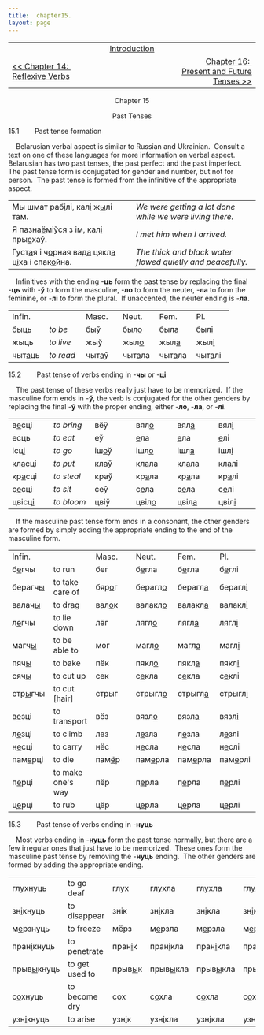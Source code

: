 ```yaml
---
title:  chapter15. 
layout: page
---
```



<table>
<colgroup>
<col style="width: 33%" />
<col style="width: 33%" />
<col style="width: 33%" />
</colgroup>
<tbody>
<tr class="odd">
<td><br />
</td>
<td style="text-align: center;"><a href="introduction.html">Introduction</a><br />
</td>
<td style="text-align: right;"><br />
</td>
</tr>
<tr class="even">
<td><a href="chapter14.html">&lt;&lt; Chapter 14:  Reflexive Verbs</a><br />
</td>
<td style="text-align: center;"><br />
</td>
<td style="text-align: right;"><a href="chapter16.html">Chapter 16:  Present and Future Tenses &gt;&gt;</a><br />
</td>
</tr>
</tbody>
</table>

  
  

<div style="text-align: center;">

Chapter 15  
  
Past Tenses  

</div>

  
15.1        Past tense formation  
  
    Belarusian verbal aspect is similar to Russian and Ukrainian. 
Consult a text on one of these languages for more information on verbal
aspect.  Belarusian has two past tenses, the past perfect and the past
imperfect.  The past tense form is conjugated for gender and number, but
not for person.  The past tense is formed from the infinitive of the
appropriate aspect.  
  

<table>
<colgroup>
<col style="width: 50%" />
<col style="width: 50%" />
</colgroup>
<tbody>
<tr class="odd">
<td>Мы шмат раб<span style="text-decoration: underline;">і</span>лі, кал<span style="text-decoration: underline;">і</span> ж<span style="text-decoration: underline;">ы</span>лі там.<br />
</td>
<td><span style="font-style: italic;">We were getting a lot done while we were living there.</span><br />
</td>
</tr>
<tr class="even">
<td>Я пазна<span style="text-decoration: underline;">ё</span>міўся з ім, кал<span style="text-decoration: underline;">і</span> пры<span style="text-decoration: underline;">е</span>хаў.<br />
</td>
<td><span style="font-style: italic;">I met him when I arrived.</span><br />
</td>
</tr>
<tr class="odd">
<td>Густ<span style="text-decoration: underline;">а</span>я і ч<span style="text-decoration: underline;">о</span>рная вад<span style="text-decoration: underline;">а</span> цякл<span style="text-decoration: underline;">а</span> ц<span style="text-decoration: underline;">і</span>ха і спак<span style="text-decoration: underline;">о</span>йна.<br />
</td>
<td><span style="font-style: italic;">The thick and black water flowed quietly and peacefully.</span><br />
</td>
</tr>
</tbody>
</table>

  
  
    Infinitives with the ending
-<span style="font-weight: bold;">ць</span> form the past tense by
replacing the final -<span style="font-weight: bold;">ць</span> with
-<span style="font-weight: bold;">ў</span> to form the masculine,
-<span style="font-weight: bold;">ло</span> to form the neuter,
-<span style="font-weight: bold;">ла</span> to form the feminine, or
-<span style="font-weight: bold;">лі</span> to form the plural.  If
unaccented, the neuter ending is
-<span style="font-weight: bold;">ла</span>.  
  

<table style="width:100%;">
<colgroup>
<col style="width: 16%" />
<col style="width: 16%" />
<col style="width: 16%" />
<col style="width: 16%" />
<col style="width: 16%" />
<col style="width: 16%" />
</colgroup>
<tbody>
<tr class="odd">
<td>Infin.<br />
</td>
<td><br />
</td>
<td>Masc.<br />
</td>
<td>Neut.<br />
</td>
<td>Fem.<br />
</td>
<td>Pl.<br />
</td>
</tr>
<tr class="even">
<td>быць<br />
</td>
<td><span style="font-style: italic;">to be</span><br />
</td>
<td>быў<br />
</td>
<td>был<span style="text-decoration: underline;">о</span><br />
</td>
<td>был<span style="text-decoration: underline;">а</span><br />
</td>
<td>был<span style="text-decoration: underline;">і</span><br />
</td>
</tr>
<tr class="odd">
<td>жыць<br />
</td>
<td><span style="font-style: italic;">to live</span><br />
</td>
<td>жыў<br />
</td>
<td>жыл<span style="text-decoration: underline;">о</span><br />
</td>
<td>жыл<span style="text-decoration: underline;">а</span><br />
</td>
<td>жыл<span style="text-decoration: underline;">і</span><br />
</td>
</tr>
<tr class="even">
<td>чыт<span style="text-decoration: underline;">а</span>ць<br />
</td>
<td><span style="font-style: italic;">to read</span><br />
</td>
<td>чыт<span style="text-decoration: underline;">а</span>ў<br />
</td>
<td>чыт<span style="text-decoration: underline;">а</span>ла<br />
</td>
<td>чыт<span style="text-decoration: underline;">а</span>ла<br />
</td>
<td>чыт<span style="text-decoration: underline;">а</span>лі<br />
</td>
</tr>
</tbody>
</table>

  
  
15.2        Past tense of verbs ending in
-<span style="font-weight: bold;">чы</span> or
-<span style="font-weight: bold;">ці</span>  
  
    The past tense of these verbs really just have to be memorized.  If
the masculine form ends in -<span style="font-weight: bold;">ў</span>,
the verb is conjugated for the other genders by replacing the final
-<span style="font-weight: bold;">ў</span> with the proper ending,
either -<span style="font-weight: bold;">ло</span>,
-<span style="font-weight: bold;">ла</span>, or
-<span style="font-weight: bold;">лі</span>.  
  

<table style="width:100%;">
<colgroup>
<col style="width: 16%" />
<col style="width: 16%" />
<col style="width: 16%" />
<col style="width: 16%" />
<col style="width: 16%" />
<col style="width: 16%" />
</colgroup>
<tbody>
<tr class="odd">
<td>в<span style="text-decoration: underline;">е</span>сці<br />
</td>
<td><span style="font-style: italic;">to bring</span><br />
</td>
<td>вёў<br />
</td>
<td>вял<span style="text-decoration: underline;">о</span><br />
</td>
<td>вял<span style="text-decoration: underline;">а</span><br />
</td>
<td>вял<span style="text-decoration: underline;">і</span><br />
</td>
</tr>
<tr class="even">
<td>есць<br />
</td>
<td><span style="font-style: italic;">to eat</span><br />
</td>
<td>еў<br />
</td>
<td><span style="text-decoration: underline;">е</span>ла<br />
</td>
<td><span style="text-decoration: underline;">е</span>ла<br />
</td>
<td><span style="text-decoration: underline;">е</span>лі<br />
</td>
</tr>
<tr class="odd">
<td>ісц<span style="text-decoration: underline;">і</span><br />
</td>
<td><span style="font-style: italic;">to go</span><br />
</td>
<td>іш<span style="text-decoration: underline;">о</span>ў<br />
</td>
<td>ішл<span style="text-decoration: underline;">о</span><br />
</td>
<td>ішл<span style="text-decoration: underline;">а</span><br />
</td>
<td>ішл<span style="text-decoration: underline;">і</span><br />
</td>
</tr>
<tr class="even">
<td>кл<span style="text-decoration: underline;">а</span>сці<br />
</td>
<td><span style="font-style: italic;">to put</span><br />
</td>
<td>клаў<br />
</td>
<td>кл<span style="text-decoration: underline;">а</span>ла<br />
</td>
<td>кл<span style="text-decoration: underline;">а</span>ла<br />
</td>
<td>кл<span style="text-decoration: underline;">а</span>лі<br />
</td>
</tr>
<tr class="odd">
<td>кр<span style="text-decoration: underline;">а</span>сці<br />
</td>
<td><span style="font-style: italic;">to steal</span><br />
</td>
<td>краў<br />
</td>
<td>кр<span style="text-decoration: underline;">а</span>ла<br />
</td>
<td>кр<span style="text-decoration: underline;">а</span>ла<br />
</td>
<td>кр<span style="text-decoration: underline;">а</span>лі<br />
</td>
</tr>
<tr class="even">
<td>с<span style="text-decoration: underline;">е</span>сці<br />
</td>
<td><span style="font-style: italic;">to sit</span><br />
</td>
<td>сеў<br />
</td>
<td>с<span style="text-decoration: underline;">е</span>ла<br />
</td>
<td>с<span style="text-decoration: underline;">е</span>ла<br />
</td>
<td>с<span style="text-decoration: underline;">е</span>лі<br />
</td>
</tr>
<tr class="odd">
<td>цвісц<span style="text-decoration: underline;">і</span><br />
</td>
<td><span style="font-style: italic;">to bloom</span><br />
</td>
<td>цвіў<br />
</td>
<td>цвіл<span style="text-decoration: underline;">о</span><br />
</td>
<td>цвіл<span style="text-decoration: underline;">а</span><br />
</td>
<td>цвіл<span style="text-decoration: underline;">і</span><br />
</td>
</tr>
</tbody>
</table>

  
  
    If the masculine past tense form ends in a consonant, the other
genders are formed by simply adding the appropriate ending to the end of
the masculine form.  
  

<table style="width:100%;">
<colgroup>
<col style="width: 16%" />
<col style="width: 16%" />
<col style="width: 16%" />
<col style="width: 16%" />
<col style="width: 16%" />
<col style="width: 16%" />
</colgroup>
<tbody>
<tr class="odd">
<td>Infin.<br />
</td>
<td><br />
</td>
<td>Masc.<br />
</td>
<td>Neut.<br />
</td>
<td>Fem.<br />
</td>
<td>Pl.<br />
</td>
</tr>
<tr class="even">
<td>б<span style="text-decoration: underline;">е</span>гчы<br />
</td>
<td>to run<br />
</td>
<td>бег<br />
</td>
<td>б<span style="text-decoration: underline;">е</span>гла<br />
</td>
<td>б<span style="text-decoration: underline;">е</span>гла<br />
</td>
<td>б<span style="text-decoration: underline;">е</span>глі<br />
</td>
</tr>
<tr class="odd">
<td>берагч<span style="text-decoration: underline;">ы</span><br />
</td>
<td>to take care of</td>
<td>бяр<span style="text-decoration: underline;">о</span>г<br />
</td>
<td>берагл<span style="text-decoration: underline;">о</span><br />
</td>
<td>берагл<span style="text-decoration: underline;">а</span><br />
</td>
<td>берагл<span style="text-decoration: underline;">і</span><br />
</td>
</tr>
<tr class="even">
<td>валач<span style="text-decoration: underline;">ы</span><br />
</td>
<td>to drag<br />
</td>
<td>вал<span style="text-decoration: underline;">о</span>к<br />
</td>
<td>валакл<span style="text-decoration: underline;">о</span><br />
</td>
<td>валакл<span style="text-decoration: underline;">а</span><br />
</td>
<td>валакл<span style="text-decoration: underline;">і</span><br />
</td>
</tr>
<tr class="odd">
<td>л<span style="text-decoration: underline;">е</span>гчы<br />
</td>
<td>to lie down<br />
</td>
<td>лёг<br />
</td>
<td>лягл<span style="text-decoration: underline;">о</span><br />
</td>
<td>лягл<span style="text-decoration: underline;">а</span><br />
</td>
<td>лягл<span style="text-decoration: underline;">і</span><br />
</td>
</tr>
<tr class="even">
<td>магч<span style="text-decoration: underline;">ы</span><br />
</td>
<td>to be able to<br />
</td>
<td>мог<br />
</td>
<td>магл<span style="text-decoration: underline;">о</span><br />
</td>
<td>магл<span style="text-decoration: underline;">а</span><br />
</td>
<td>магл<span style="text-decoration: underline;">і</span><br />
</td>
</tr>
<tr class="odd">
<td>пяч<span style="text-decoration: underline;">ы</span><br />
</td>
<td>to bake<br />
</td>
<td>пёк<br />
</td>
<td>пякл<span style="text-decoration: underline;">о</span><br />
</td>
<td>пякл<span style="text-decoration: underline;">а</span><br />
</td>
<td>пякл<span style="text-decoration: underline;">і</span><br />
</td>
</tr>
<tr class="even">
<td>сяч<span style="text-decoration: underline;">ы</span><br />
</td>
<td>to cut up<br />
</td>
<td>сек<br />
</td>
<td>с<span style="text-decoration: underline;">е</span>кла<br />
</td>
<td>с<span style="text-decoration: underline;">е</span>кла<br />
</td>
<td>с<span style="text-decoration: underline;">е</span>клі<br />
</td>
</tr>
<tr class="odd">
<td>стр<span style="text-decoration: underline;">ы</span>гчы<br />
</td>
<td>to cut [hair]<br />
</td>
<td>стрыг<br />
</td>
<td>стрыгл<span style="text-decoration: underline;">о</span><br />
</td>
<td>стрыгл<span style="text-decoration: underline;">а</span><br />
</td>
<td>стрыгл<span style="text-decoration: underline;">і</span><br />
</td>
</tr>
<tr class="even">
<td>в<span style="text-decoration: underline;">е</span>зці<br />
</td>
<td>to transport<br />
</td>
<td>вёз<br />
</td>
<td>вязл<span style="text-decoration: underline;">о</span><br />
</td>
<td>вязл<span style="text-decoration: underline;">а</span><br />
</td>
<td>вязл<span style="text-decoration: underline;">і</span><br />
</td>
</tr>
<tr class="odd">
<td>л<span style="text-decoration: underline;">е</span>зці<br />
</td>
<td>to climb<br />
</td>
<td>лез<br />
</td>
<td>л<span style="text-decoration: underline;">е</span>зла<br />
</td>
<td>л<span style="text-decoration: underline;">е</span>зла<br />
</td>
<td>л<span style="text-decoration: underline;">е</span>злі<br />
</td>
</tr>
<tr class="even">
<td>н<span style="text-decoration: underline;">е</span>сці<br />
</td>
<td>to carry<br />
</td>
<td>нёс<br />
</td>
<td>н<span style="text-decoration: underline;">е</span>сла<br />
</td>
<td>н<span style="text-decoration: underline;">е</span>сла<br />
</td>
<td>н<span style="text-decoration: underline;">е</span>слі<br />
</td>
</tr>
<tr class="odd">
<td>пам<span style="text-decoration: underline;">е</span>рці<br />
</td>
<td>to die<br />
</td>
<td>пам<span style="text-decoration: underline;">ё</span>р<br />
</td>
<td>пам<span style="text-decoration: underline;">е</span>рла<br />
</td>
<td>пам<span style="text-decoration: underline;">е</span>рла<br />
</td>
<td>пам<span style="text-decoration: underline;">е</span>рлі<br />
</td>
</tr>
<tr class="even">
<td>п<span style="text-decoration: underline;">е</span>рці<br />
</td>
<td>to make one's way<br />
</td>
<td>пёр<br />
</td>
<td>п<span style="text-decoration: underline;">е</span>рла<br />
</td>
<td>п<span style="text-decoration: underline;">е</span>рла<br />
</td>
<td>п<span style="text-decoration: underline;">е</span>рлі<br />
</td>
</tr>
<tr class="odd">
<td>ц<span style="text-decoration: underline;">е</span>рці<br />
</td>
<td>to rub<br />
</td>
<td>цёр<br />
</td>
<td>ц<span style="text-decoration: underline;">е</span>рла<br />
</td>
<td>ц<span style="text-decoration: underline;">е</span>рла<br />
</td>
<td>ц<span style="text-decoration: underline;">е</span>рлі<br />
</td>
</tr>
</tbody>
</table>

  
  
15.3        Past tense of verbs ending in
-<span style="font-weight: bold;">нуць</span>  
  
    Most verbs ending in -<span style="font-weight: bold;">нуць</span>
form the past tense normally, but there are a few irregular ones that
just have to be memorized.  These ones form the masculine past tense by
removing the -<span style="font-weight: bold;">нуць</span> ending.  The
other genders are formed by adding the appropriate ending.  
  

<table style="width:100%;">
<colgroup>
<col style="width: 16%" />
<col style="width: 16%" />
<col style="width: 16%" />
<col style="width: 16%" />
<col style="width: 16%" />
<col style="width: 16%" />
</colgroup>
<tbody>
<tr class="odd">
<td>гл<span style="text-decoration: underline;">у</span>хнуць<br />
</td>
<td>to go deaf<br />
</td>
<td>глух<br />
</td>
<td>гл<span style="text-decoration: underline;">у</span>хла<br />
</td>
<td>гл<span style="text-decoration: underline;">у</span>хла<br />
</td>
<td>гл<span style="text-decoration: underline;">у</span>хлі<br />
</td>
</tr>
<tr class="even">
<td>зн<span style="text-decoration: underline;">і</span>кнуць<br />
</td>
<td>to disappear<br />
</td>
<td>знік<br />
</td>
<td>зн<span style="text-decoration: underline;">і</span>кла<br />
</td>
<td>зн<span style="text-decoration: underline;">і</span>кла<br />
</td>
<td>зн<span style="text-decoration: underline;">і</span>клі<br />
</td>
</tr>
<tr class="odd">
<td>м<span style="text-decoration: underline;">е</span>рзнуць<br />
</td>
<td>to freeze<br />
</td>
<td>мёрз<br />
</td>
<td>м<span style="text-decoration: underline;">е</span>рзла<br />
</td>
<td>м<span style="text-decoration: underline;">е</span>рзла<br />
</td>
<td>м<span style="text-decoration: underline;">е</span>рзлі<br />
</td>
</tr>
<tr class="even">
<td>пран<span style="text-decoration: underline;">і</span>кнуць<br />
</td>
<td>to penetrate<br />
</td>
<td>пран<span style="text-decoration: underline;">і</span>к<br />
</td>
<td>пран<span style="text-decoration: underline;">і</span>кла<br />
</td>
<td>пран<span style="text-decoration: underline;">і</span>кла<br />
</td>
<td>пран<span style="text-decoration: underline;">і</span>клі<br />
</td>
</tr>
<tr class="odd">
<td>прыв<span style="text-decoration: underline;">ы</span>кнуць<br />
</td>
<td>to get used to<br />
</td>
<td>прыв<span style="text-decoration: underline;">ы</span>к<br />
</td>
<td>прыв<span style="text-decoration: underline;">ы</span>кла<br />
</td>
<td>прыв<span style="text-decoration: underline;">ы</span>кла<br />
</td>
<td>прыв<span style="text-decoration: underline;">ы</span>клі<br />
</td>
</tr>
<tr class="even">
<td>с<span style="text-decoration: underline;">о</span>хнуць<br />
</td>
<td>to become dry<br />
</td>
<td>сох<br />
</td>
<td>с<span style="text-decoration: underline;">о</span>хла<br />
</td>
<td>с<span style="text-decoration: underline;">о</span>хла<br />
</td>
<td>с<span style="text-decoration: underline;">о</span>хлі<br />
</td>
</tr>
<tr class="odd">
<td>узн<span style="text-decoration: underline;">і</span>кнуць<br />
</td>
<td>to arise<br />
</td>
<td>узн<span style="text-decoration: underline;">і</span>к<br />
</td>
<td>узн<span style="text-decoration: underline;">і</span>кла<br />
</td>
<td>узн<span style="text-decoration: underline;">і</span>кла<br />
</td>
<td>узн<span style="text-decoration: underline;">і</span>клі<br />
</td>
</tr>
</tbody>
</table>

  

